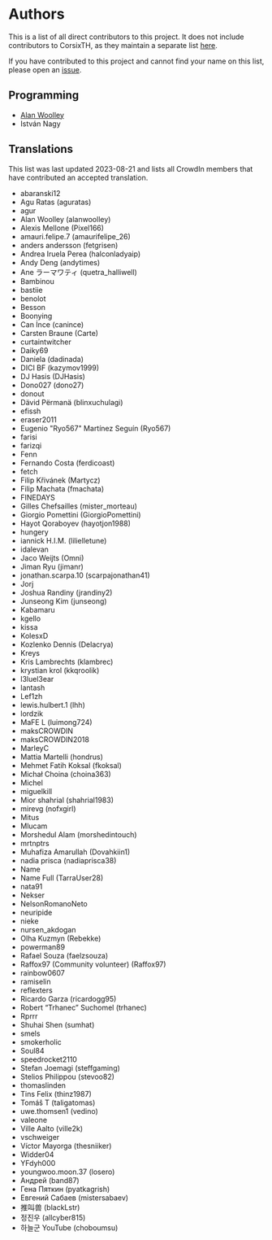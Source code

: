 # Authors

This is a list of all direct contributors to this project. It does not include contributors to CorsixTH, as they maintain a separate list [here](https://github.com/CorsixTH/CorsixTH/blob/master/LICENSE.txt).

If you have contributed to this project and cannot find your name on this list, please open an [issue](https://github.com/alanwoolley/CorsixTH-Android/issues).

## Programming

 - [Alan Woolley](https://github.com/alanwoolley)
 - István Nagy

## Translations

This list was last updated 2023-08-21 and lists all CrowdIn members that have contributed an accepted translation.

 - abaranski12
 - Agu Ratas (aguratas)
 - agur
 - Alan Woolley (alanwoolley)
 - Alexis Mellone (Pixel166)
 - amauri.felipe.7 (amaurifelipe_26)
 - anders andersson (fetgrisen)
 - Andrea Iruela Perea (halconladyaip)
 - Andy Deng (andytimes)
 - Ane ラーマワティ (quetra_halliwell)
 - Bambinou
 - bastiie
 - benolot
 - Besson
 - Boonying
 - Can İnce (canince)
 - Carsten Braune (Carte)
 - curtaintwitcher
 - Daiky69
 - Daniela (dadinada)
 - DICI BF (kazymov1999)
 - DJ Hasis (DJHasis)
 - Dono027 (dono27)
 - donout
 - Dävid Përmanä (blinxuchulagi)
 - efissh
 - eraser2011
 - Eugenio "Ryo567" Martínez Seguín (Ryo567)
 - farisi
 - farizqi
 - Fenn
 - Fernando Costa (ferdicoast)
 - fetch
 - Filip Křivánek (Martycz)
 - Filip Machata (fmachata)
 - FINEDAYS
 - Gilles Chefsailles (mister_morteau)
 - Giorgio Pomettini (GiorgioPomettini)
 - Hayot Qoraboyev (hayotjon1988)
 - hungery
 - iannick H.I.M. (lilielletune)
 - idalevan
 - Jaco Weijts (Omni)
 - Jiman Ryu (jimanr)
 - jonathan.scarpa.10 (scarpajonathan41)
 - Jorj
 - Joshua Randiny (jrandiny2)
 - Junseong Kim (junseong)
 - Kabamaru
 - kgello
 - kissa
 - KolesxD
 - Kozlenko Dennis  (Delacrya)
 - Kreys
 - Kris Lambrechts (klambrec)
 - krystian krol (kkqroolik)
 - l3luel3ear
 - lantash
 - Lef1zh
 - lewis.hulbert.1 (lhh)
 - lordzik
 - MaFE L (luimong724)
 - maksCROWDIN
 - maksCROWDIN2018
 - MarleyC
 - Mattia Martelli (hondrus)
 - Mehmet Fatih Koksal (fkoksal)
 - Michał Choina (choina363)
 - Michel
 - miguelkill
 - Mior shahrial (shahrial1983)
 - mirevg (nofxgirl)
 - Mitus
 - Mlucam
 - Morshedul Alam (morshedintouch)
 - mrtnptrs
 - Muhafiza Amarullah (Dovahkiin1)
 - nadia prisca (nadiaprisca38)
 - Name
 - Name Full (TarraUser28)
 - nata91
 - Nekser
 - NelsonRomanoNeto
 - neuripide
 - nieke
 - nursen_akdogan
 - Olha Kuzmyn (Rebekke)
 - powerman89
 - Rafael Souza (faelzsouza)
 - Raffox97 (Community volunteer) (Raffox97)
 - rainbow0607
 - ramiselin
 - reflexters
 - Ricardo Garza (ricardogg95)
 - Robert “Trhanec” Suchomel (trhanec)
 - Rprrr
 - Shuhai Shen (sumhat)
 - smels
 - smokerholic
 - Soul84
 - speedrocket2110
 - Stefan Joemagi (steffgaming)
 - Stelios Philippou (stevoo82)
 - thomaslinden
 - Tins Felix (thinz1987)
 - Tomáš T (taligatomas)
 - uwe.thomsen1 (vedino)
 - valeone
 - Ville Aalto (ville2k)
 - vschweiger
 - Víctor Mayorga (thesniiker)
 - Widder04
 - YFdyh000
 - youngwoo.moon.37 (losero)
 - Андрей (band87)
 - Гена Пяткин (pyatkagrish)
 - Евгений Сабаев (mistersabaev)
 - 推叫兽 (blackLstr)
 - 정진우 (allcyber815)
 - 하늘군 YouTube (choboumsu)